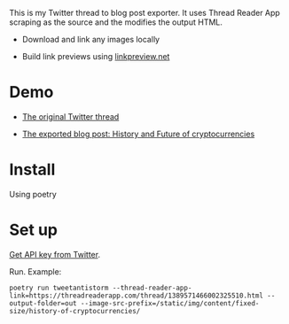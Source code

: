 This is my Twitter thread to blog post exporter. It uses Thread Reader App scraping as the source and the modifies the output HTML.

* Download and link any images locally

* Build link previews using [linkpreview.net](https://linkpreview.net)

# Demo

* [The original Twitter thread](https://twitter.com/moo9000/status/1389571466002325510)

* [The exported blog post: History and Future of cryptocurrencies](https://capitalgram.com/posts/history-of-cryptocurrencies/)

# Install

Using poetry

# Set up

[Get API key from Twitter]().

Run. Example:

```shell
poetry run tweetantistorm --thread-reader-app-link=https://threadreaderapp.com/thread/1389571466002325510.html --output-folder=out --image-src-prefix=/static/img/content/fixed-size/history-of-cryptocurrencies/
```